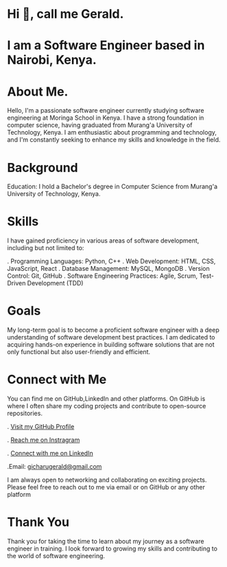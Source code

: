# Hi 👋, call me Gerald.
                                                                    
# I am a Software Engineer based in Nairobi, Kenya.

# About Me.                    
Hello, I'm a passionate software engineer currently studying software engineering at Moringa School in Kenya.
I have a strong foundation in computer science, having graduated from Murang'a University of Technology, Kenya. 
I am enthusiastic about programming and technology, and I'm constantly seeking to enhance my skills and knowledge in the field.

# Background
Education: I hold a Bachelor's degree in Computer Science from Murang'a University of Technology, Kenya.

# Skills
I have gained proficiency in various areas of software development, including but not limited to:

. Programming Languages: Python, C++
. Web Development: HTML, CSS, JavaScript, React
. Database Management: MySQL, MongoDB
. Version Control: Git, GitHub
. Software Engineering Practices: Agile, Scrum, Test-Driven Development (TDD)

# Goals
My long-term goal is to become a proficient software engineer with a deep understanding of software development best practices.
I am dedicated to acquiring hands-on experience in building software solutions that are not only functional but also user-friendly and efficient.

# Connect with Me
You can find me on GitHub,LinkedIn and other platforms. On GitHub is where I often share my coding projects and contribute to open-source repositories.

. <a href="https://github.com/Gerald-GG">Visit my GitHub Profile</a>

. <a href="https://www.instagram.com/gerald_.gg/">Reach me on Instragram</a>

. <a href="https://www.linkedin.com/in/gerald-mwangi-3a6067244/">Connect with me on LinkedIn</a>

.Email: gicharugerald@gmail.com


I am always open to networking and collaborating on exciting projects. Please feel free to reach out to me via email or on GitHub or any other platform

# Thank You
Thank you for taking the time to learn about my journey as a software engineer in training. 
I look forward to growing my skills and contributing to the world of software engineering.

